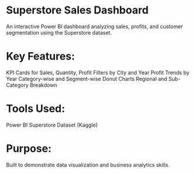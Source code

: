 # Superstore Sales Dashboard 
An interactive Power BI dashboard analyzing sales, profits, and customer segmentation using the Superstore dataset.

# Key Features:
KPI Cards for Sales, Quantity, Profit Filters by City and Year Profit Trends by Year Category-wise 
and Segment-wise Donut Charts Regional and Sub-Category Breakdown 

# Tools Used:
Power BI Superstore Dataset (Kaggle)

# Purpose: 
Built to demonstrate data visualization and business analytics skills.
